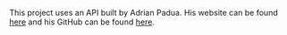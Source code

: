 This project uses an API built by Adrian Padua. His website can be found [here](http://www.dnd5eapi.co/) and his GitHub can be found [here](https://github.com/adrpadua).
